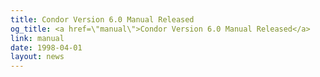 ```yaml
---
title: Condor Version 6.0 Manual Released
og_title: <a href=\"manual\">Condor Version 6.0 Manual Released</a>
link: manual
date: 1998-04-01
layout: news
---
```



